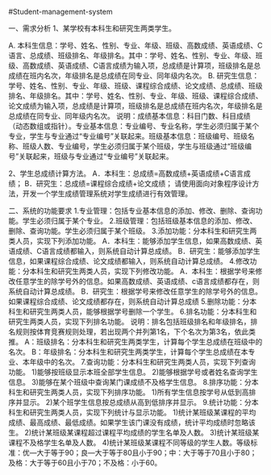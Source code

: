 #Student-management-system

一、需求分析
1、某学校有本科生和研究生两类学生。

A. 本科生信息：学号、姓名、性别、专业、年级、班级、高数成绩、英语成绩、C语言、总成绩、班级排名、年级排名。其中：学号、姓名、性别、专业、年级、班级、高数成绩、英语成绩、C语言成绩为输入项，总成绩是计算项，班级排名是总成绩在班内名次，年级排名是总成绩在同专业、同年级内名次。
B. 研究生信息：学号、姓名、性别、专业、年级、班级、课程综合成绩、论文成绩、总成绩、班级排名、年级排名。其中：学号、姓名、性别、专业、年级、班级、课程综合成绩、论文成绩为输入项，总成绩是计算项，班级排名是总成绩在班内名次，年级排名是总成绩在同专业、同年级内名次。
说明：成绩基本信息：科目门数、科目成绩（动态数组或指针）。专业基本信息：专业编号、专业名称，学生必须归属于某个专业，学生与专业通过“专业编号”关联起来。班级基本信息：班级编号、班级名称、班级人数、专业编号，学生必须归属于某个班级，学生与班级通过“班级编号”关联起来，班级与专业通过“专业编号”关联起来。

2、学生总成绩计算方法。
A．本科生：总成绩=高数成绩+英语成绩+C语言成绩；
B．研究生：总成绩=课程综合成绩+论文成绩；
请使用面向对象程序设计方法，开发一个学生成绩管理系统对学生成绩进行有效管理。

二、系统的功能要求
1.专业管理：包括专业基本信息的添加、修改、删除、查询功能。学生必须归属于某个专业。
2.班级管理：包括班级基本信息的添加、修改、删除、查询功能。学生必须归属于某个班级。
3.添加功能：分本科生和研究生两类人员，实现下列添加功能。
A．本科生：能够添加学生信息，如果高数成绩、英语成绩、C语言成绩都输入，则系统自动计算总成绩。
B．研究生：能够添加学生信息，如果课程综合成绩、论文成绩都输入，则系统自动计算总成绩。
4.修改功能：分本科生和研究生两类人员，实现下列修改功能。
A．本科生：根据学号来修改任意学生的除学号外的信息。如果高数成绩、英语成绩、c语言成绩都存在，则系统自动计算总成绩。
B．研究生：根据学号来修改任意学生的除学号外的信息。如果课程综合成绩、论文成绩都存在，则系统自动计算总成绩
5.删除功能：分本科生和研究生两类人员，能够根据学号删除一个学生。
6.排名功能：分本科生和研究生两类人员，实现下列排名功能。
说明：排名包括班级排名和年级排名，排名规则按体育竞赛规则处理，若出现两个并列第1名，下个名次为第3名，依此类推。
A：班级排名：分本科生和研究生两类学生，计算每个学生总成绩在班级中的名次。
B：年级排名：分本科生和研究生两类学生，计算每个学生总成绩在本专业、本年级中的名次。
7.查询功能：分本科生和研究生两类人员，实现下列查询功能。
1)能够按班级显示本班全部学生信息。
2)能够根据学号或者姓名查询学生信息。
3)能够在某个班级中查询某门课成绩不及格学生信息。
8.排序功能：分本科生和研究生两类人员，实现下列排序功能。
1)所有学生信息按学号从低到高排序并显示。
2)某个班学生信息按总成绩从高到低排序并显示。
9.统计功能：分本科生和研究生两类人员，实现下列统计与显示功能。
1)统计某班级某课程的平均成绩、最高成绩、最低成绩。如果学生该门课没有成绩，统计平均成绩时忽略该生。
2)统计某班级某课程超过课程平均成绩的学生名单及人数。
3)统计某班级某课程不及格学生名单及人数。
4)统计某班级某课程不同等级的学生人数。等级标准：优—大于等于90；良—大于等于80且小于90；中：大于等于70且小于80；及格：大于等于60且小于70；不及格：小于60。
